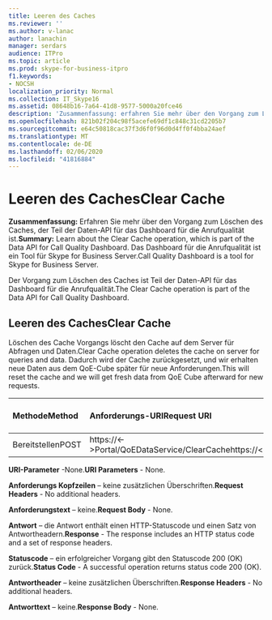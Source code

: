 ```yaml
---
title: Leeren des Caches
ms.reviewer: ''
ms.author: v-lanac
author: lanachin
manager: serdars
audience: ITPro
ms.topic: article
ms.prod: skype-for-business-itpro
f1.keywords:
- NOCSH
localization_priority: Normal
ms.collection: IT_Skype16
ms.assetid: 08648b16-7a64-41d8-9577-5000a20fce46
description: 'Zusammenfassung: erfahren Sie mehr über den Vorgang zum Löschen des Caches, der Teil der Daten-API für das Dashboard für die Anrufqualität ist. Das Dashboard für die Anrufqualität ist ein Tool für Skype for Business Server.'
ms.openlocfilehash: 821b02f204c98f5acefe69df1c848c31cd2205b7
ms.sourcegitcommit: e64c50818cac37f3d6f0f96d0d4ff0f4bba24aef
ms.translationtype: MT
ms.contentlocale: de-DE
ms.lasthandoff: 02/06/2020
ms.locfileid: "41816884"
---
```

# <a name="clear-cache"></a><span data-ttu-id="4dc71-104">Leeren des Caches</span><span class="sxs-lookup"><span data-stu-id="4dc71-104">Clear Cache</span></span>
 
<span data-ttu-id="4dc71-105">**Zusammenfassung:** Erfahren Sie mehr über den Vorgang zum Löschen des Caches, der Teil der Daten-API für das Dashboard für die Anrufqualität ist.</span><span class="sxs-lookup"><span data-stu-id="4dc71-105">**Summary:** Learn about the Clear Cache operation, which is part of the Data API for Call Quality Dashboard.</span></span> <span data-ttu-id="4dc71-106">Das Dashboard für die Anrufqualität ist ein Tool für Skype for Business Server.</span><span class="sxs-lookup"><span data-stu-id="4dc71-106">Call Quality Dashboard is a tool for Skype for Business Server.</span></span>
  
<span data-ttu-id="4dc71-107">Der Vorgang zum Löschen des Caches ist Teil der Daten-API für das Dashboard für die Anrufqualität.</span><span class="sxs-lookup"><span data-stu-id="4dc71-107">The Clear Cache operation is part of the Data API for Call Quality Dashboard.</span></span>
  
## <a name="clear-cache"></a><span data-ttu-id="4dc71-108">Leeren des Caches</span><span class="sxs-lookup"><span data-stu-id="4dc71-108">Clear Cache</span></span>

<span data-ttu-id="4dc71-109">Löschen des Cache Vorgangs löscht den Cache auf dem Server für Abfragen und Daten.</span><span class="sxs-lookup"><span data-stu-id="4dc71-109">Clear Cache operation deletes the cache on server for queries and data.</span></span> <span data-ttu-id="4dc71-110">Dadurch wird der Cache zurückgesetzt, und wir erhalten neue Daten aus dem QoE-Cube später für neue Anforderungen.</span><span class="sxs-lookup"><span data-stu-id="4dc71-110">This will reset the cache and we will get fresh data from QoE Cube afterward for new requests.</span></span>
  

|<span data-ttu-id="4dc71-111">**Methode**</span><span class="sxs-lookup"><span data-stu-id="4dc71-111">**Method**</span></span>|<span data-ttu-id="4dc71-112">**Anforderungs-URI**</span><span class="sxs-lookup"><span data-stu-id="4dc71-112">**Request URI**</span></span>|<span data-ttu-id="4dc71-113">**HTTP-Version**</span><span class="sxs-lookup"><span data-stu-id="4dc71-113">**HTTP Version**</span></span>|
|:-----|:-----|:-----|
|<span data-ttu-id="4dc71-114">Bereitstellen</span><span class="sxs-lookup"><span data-stu-id="4dc71-114">POST</span></span>  <br/> |<span data-ttu-id="4dc71-115">https://\<-\>Portal/QoEDataService/ClearCache</span><span class="sxs-lookup"><span data-stu-id="4dc71-115">https://\<portal\>/QoEDataService/ClearCache</span></span>  <br/> |<span data-ttu-id="4dc71-116">HTTP/1.1</span><span class="sxs-lookup"><span data-stu-id="4dc71-116">HTTP/1.1</span></span>  <br/> |
   
 <span data-ttu-id="4dc71-117">**URI-Parameter** -None.</span><span class="sxs-lookup"><span data-stu-id="4dc71-117">**URI Parameters** - None.</span></span>
  
 <span data-ttu-id="4dc71-118">**Anforderungs Kopfzeilen** – keine zusätzlichen Überschriften.</span><span class="sxs-lookup"><span data-stu-id="4dc71-118">**Request Headers** - No additional headers.</span></span>
  
 <span data-ttu-id="4dc71-119">**Anforderungstext** – keine.</span><span class="sxs-lookup"><span data-stu-id="4dc71-119">**Request Body** - None.</span></span>
  
 <span data-ttu-id="4dc71-120">**Antwort** – die Antwort enthält einen HTTP-Statuscode und einen Satz von Antwortheadern.</span><span class="sxs-lookup"><span data-stu-id="4dc71-120">**Response** - The response includes an HTTP status code and a set of response headers.</span></span>
  
 <span data-ttu-id="4dc71-121">**Statuscode** – ein erfolgreicher Vorgang gibt den Statuscode 200 (OK) zurück.</span><span class="sxs-lookup"><span data-stu-id="4dc71-121">**Status Code** - A successful operation returns status code 200 (OK).</span></span>
  
 <span data-ttu-id="4dc71-122">**Antwortheader** – keine zusätzlichen Überschriften.</span><span class="sxs-lookup"><span data-stu-id="4dc71-122">**Response Headers** - No additional headers.</span></span>
  
 <span data-ttu-id="4dc71-123">**Antworttext** – keine.</span><span class="sxs-lookup"><span data-stu-id="4dc71-123">**Response Body** - None.</span></span>
  

